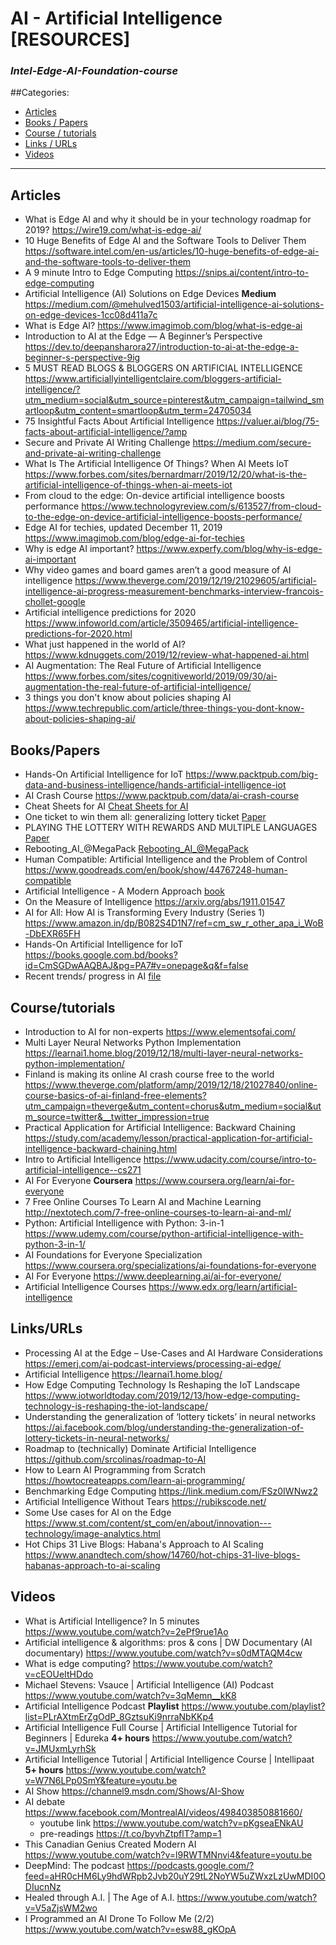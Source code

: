 # AI - Artificial Intelligence [RESOURCES]
### *Intel-Edge-AI-Foundation-course*

##Categories:
* [Articles](#Articles)
* [Books / Papers](#BooksPapers)
* [Course / tutorials](#Coursetutorials)
* [Links / URLs](#LinksURLs)
* [Videos](#Videos)
---

## Articles
* What is Edge AI and why it should be in your technology roadmap for 2019? https://wire19.com/what-is-edge-ai/
* 10 Huge Benefits of Edge AI and the Software Tools to Deliver Them https://software.intel.com/en-us/articles/10-huge-benefits-of-edge-ai-and-the-software-tools-to-deliver-them
* A 9 minute Intro to Edge Computing https://snips.ai/content/intro-to-edge-computing
* Artificial Intelligence (AI) Solutions on Edge Devices **Medium** https://medium.com/@mehulved1503/artificial-intelligence-ai-solutions-on-edge-devices-1cc08d411a7c
* What is Edge AI? https://www.imagimob.com/blog/what-is-edge-ai
* Introduction to AI at the Edge — A Beginner’s Perspective https://dev.to/deepansharora27/introduction-to-ai-at-the-edge-a-beginner-s-perspective-9ig
* 5 MUST READ BLOGS & BLOGGERS ON ARTIFICIAL INTELLIGENCE https://www.artificiallyintelligentclaire.com/bloggers-artificial-intelligence/?utm_medium=social&utm_source=pinterest&utm_campaign=tailwind_smartloop&utm_content=smartloop&utm_term=24705034
* 75 Insightful Facts About Artificial Intelligence https://valuer.ai/blog/75-facts-about-artificial-intelligence/?amp
* Secure and Private AI Writing Challenge https://medium.com/secure-and-private-ai-writing-challenge
* What Is The Artificial Intelligence Of Things? When AI Meets IoT https://www.forbes.com/sites/bernardmarr/2019/12/20/what-is-the-artificial-intelligence-of-things-when-ai-meets-iot
* From cloud to the edge: On-device artificial intelligence boosts performance https://www.technologyreview.com/s/613527/from-cloud-to-the-edge-on-device-artificial-intelligence-boosts-performance/
* Edge AI for techies, updated December 11, 2019 https://www.imagimob.com/blog/edge-ai-for-techies
* Why is edge AI important? https://www.experfy.com/blog/why-is-edge-ai-important
* Why video games and board games aren’t a good measure of AI intelligence https://www.theverge.com/2019/12/19/21029605/artificial-intelligence-ai-progress-measurement-benchmarks-interview-francois-chollet-google
* Artificial intelligence predictions for 2020 https://www.infoworld.com/article/3509465/artificial-intelligence-predictions-for-2020.html
* What just happened in the world of AI? https://www.kdnuggets.com/2019/12/review-what-happened-ai.html
* AI Augmentation: The Real Future of Artificial Intelligence https://www.forbes.com/sites/cognitiveworld/2019/09/30/ai-augmentation-the-real-future-of-artificial-intelligence/
* 3 things you don't know about policies shaping AI https://www.techrepublic.com/article/three-things-you-dont-know-about-policies-shaping-ai/

## Books/Papers
* Hands-On Artificial Intelligence for IoT https://www.packtpub.com/big-data-and-business-intelligence/hands-artificial-intelligence-iot
* AI Crash Course https://www.packtpub.com/data/ai-crash-course
* Cheat Sheets for AI [Cheat Sheets for AI](books/BecomingHumanCheatSheets.pdf)
* One ticket to win them all: generalizing lottery ticket [Paper](books/One_ticket_to_win_them_all.pdf)
* PLAYING THE LOTTERY WITH REWARDS AND MULTIPLE LANGUAGES [Paper](books/PLAYING_THE_LOTTERY.pdf)
* Rebooting_AI_@MegaPack [Rebooting_AI_@MegaPack](books/Rebooting_AI_@MegaPack.pdf)
* Human Compatible: Artificial Intelligence and the Problem of Control https://www.goodreads.com/en/book/show/44767248-human-compatible
* Artificial Intelligence - A Modern Approach [book](books/Artificial_Intelligence-A_Modern_Approach.pdf)
* On the Measure of Intelligence https://arxiv.org/abs/1911.01547
* AI for All: How AI is Transforming Every Industry (Series 1) https://www.amazon.in/dp/B082S4D1N7/ref=cm_sw_r_other_apa_i_WoB-DbEXR65FH
* Hands-On Artificial Intelligence for IoT https://books.google.com.bd/books?id=CmSGDwAAQBAJ&pg=PA7#v=onepage&q&f=false
* Recent trends/ progress in AI [file](books/AIread.pdf)

## Course/tutorials
* Introduction to AI for non-experts https://www.elementsofai.com/
* Multi Layer Neural Networks Python Implementation https://learnai1.home.blog/2019/12/18/multi-layer-neural-networks-python-implementation/
* Finland is making its online AI crash course free to the world https://www.theverge.com/platform/amp/2019/12/18/21027840/online-course-basics-of-ai-finland-free-elements?utm_campaign=theverge&utm_content=chorus&utm_medium=social&utm_source=twitter&__twitter_impression=true
* Practical Application for Artificial Intelligence: Backward Chaining https://study.com/academy/lesson/practical-application-for-artificial-intelligence-backward-chaining.html
* Intro to Artificial Intelligence https://www.udacity.com/course/intro-to-artificial-intelligence--cs271
* AI For Everyone **Coursera** https://www.coursera.org/learn/ai-for-everyone
* 7 Free Online Courses To Learn AI and Machine Learning http://nextotech.com/7-free-online-courses-to-learn-ai-and-ml/
* Python: Artificial Intelligence with Python: 3-in-1 https://www.udemy.com/course/python-artificial-intelligence-with-python-3-in-1/
* AI Foundations for Everyone Specialization https://www.coursera.org/specializations/ai-foundations-for-everyone
* AI For Everyone https://www.deeplearning.ai/ai-for-everyone/
* Artificial Intelligence Courses https://www.edx.org/learn/artificial-intelligence

## Links/URLs
* Processing AI at the Edge – Use-Cases and AI Hardware Considerations https://emerj.com/ai-podcast-interviews/processing-ai-edge/
* Artificial Intelligence https://learnai1.home.blog/
* How Edge Computing Technology Is Reshaping the IoT Landscape https://www.iotworldtoday.com/2019/12/13/how-edge-computing-technology-is-reshaping-the-iot-landscape/
* Understanding the generalization of ‘lottery tickets’ in neural networks https://ai.facebook.com/blog/understanding-the-generalization-of-lottery-tickets-in-neural-networks/
* Roadmap to (technically) Dominate Artificial Intelligence https://github.com/srcolinas/roadmap-to-AI
* How to Learn AI Programming from Scratch https://howtocreateapps.com/learn-ai-programming/
* Benchmarking Edge Computing https://link.medium.com/FSz0IWNwz2
* Artificial Intelligence Without Tears https://rubikscode.net/
* Some Use cases for AI on the Edge https://www.st.com/content/st_com/en/about/innovation---technology/image-analytics.html
* Hot Chips 31 Live Blogs: Habana's Approach to AI Scaling https://www.anandtech.com/show/14760/hot-chips-31-live-blogs-habanas-approach-to-ai-scaling

## Videos
* What is Artificial Intelligence? In 5 minutes https://www.youtube.com/watch?v=2ePf9rue1Ao
* Artificial intelligence & algorithms: pros & cons | DW Documentary (AI documentary) https://www.youtube.com/watch?v=s0dMTAQM4cw
* What is edge computing? https://www.youtube.com/watch?v=cEOUeItHDdo
* Michael Stevens: Vsauce | Artificial Intelligence (AI) Podcast https://www.youtube.com/watch?v=3qMemn__kK8
* Artificial Intelligence Podcast **Playlist** https://www.youtube.com/playlist?list=PLrAXtmErZgOdP_8GztsuKi9nrraNbKKp4
* Artificial Intelligence Full Course | Artificial Intelligence Tutorial for Beginners | Edureka **4+ hours** https://www.youtube.com/watch?v=JMUxmLyrhSk
* Artificial Intelligence Tutorial | Artificial Intelligence Course | Intellipaat **5+ hours** https://www.youtube.com/watch?v=W7N6LPp0SmY&feature=youtu.be
* AI Show https://channel9.msdn.com/Shows/AI-Show
* AI debate https://www.facebook.com/MontrealAI/videos/498403850881660/
    - youtube link https://www.youtube.com/watch?v=pKgseaENkAU
    - pre-readings https://t.co/byvhZtpflT?amp=1
* This Canadian Genius Created Modern AI https://www.youtube.com/watch?v=l9RWTMNnvi4&feature=youtu.be
* DeepMind: The podcast https://podcasts.google.com/?feed=aHR0cHM6Ly9hdWRpb2Jvb20uY29tL2NoYW5uZWxzLzUwMDI0ODIucnNz
* Healed through A.I. | The Age of A.I. https://www.youtube.com/watch?v=V5aZjsWM2wo
* I Programmed an AI Drone To Follow Me (2/2) https://www.youtube.com/watch?v=esw88_gKOpA
